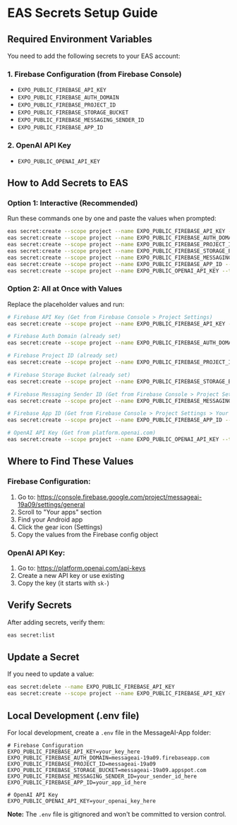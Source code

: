# EAS Secrets Setup Guide

## Required Environment Variables

You need to add the following secrets to your EAS account:

### 1. Firebase Configuration (from Firebase Console)
- `EXPO_PUBLIC_FIREBASE_API_KEY`
- `EXPO_PUBLIC_FIREBASE_AUTH_DOMAIN`
- `EXPO_PUBLIC_FIREBASE_PROJECT_ID`
- `EXPO_PUBLIC_FIREBASE_STORAGE_BUCKET`
- `EXPO_PUBLIC_FIREBASE_MESSAGING_SENDER_ID`
- `EXPO_PUBLIC_FIREBASE_APP_ID`

### 2. OpenAI API Key
- `EXPO_PUBLIC_OPENAI_API_KEY`

## How to Add Secrets to EAS

### Option 1: Interactive (Recommended)
Run these commands one by one and paste the values when prompted:

```bash
eas secret:create --scope project --name EXPO_PUBLIC_FIREBASE_API_KEY --type string
eas secret:create --scope project --name EXPO_PUBLIC_FIREBASE_AUTH_DOMAIN --type string --value "messageai-19a09.firebaseapp.com"
eas secret:create --scope project --name EXPO_PUBLIC_FIREBASE_PROJECT_ID --type string --value "messageai-19a09"
eas secret:create --scope project --name EXPO_PUBLIC_FIREBASE_STORAGE_BUCKET --type string --value "messageai-19a09.appspot.com"
eas secret:create --scope project --name EXPO_PUBLIC_FIREBASE_MESSAGING_SENDER_ID --type string
eas secret:create --scope project --name EXPO_PUBLIC_FIREBASE_APP_ID --type string
eas secret:create --scope project --name EXPO_PUBLIC_OPENAI_API_KEY --type string
```

### Option 2: All at Once with Values
Replace the placeholder values and run:

```bash
# Firebase API Key (Get from Firebase Console > Project Settings)
eas secret:create --scope project --name EXPO_PUBLIC_FIREBASE_API_KEY --type string --value "YOUR_FIREBASE_API_KEY"

# Firebase Auth Domain (already set)
eas secret:create --scope project --name EXPO_PUBLIC_FIREBASE_AUTH_DOMAIN --type string --value "messageai-19a09.firebaseapp.com"

# Firebase Project ID (already set)
eas secret:create --scope project --name EXPO_PUBLIC_FIREBASE_PROJECT_ID --type string --value "messageai-19a09"

# Firebase Storage Bucket (already set)
eas secret:create --scope project --name EXPO_PUBLIC_FIREBASE_STORAGE_BUCKET --type string --value "messageai-19a09.appspot.com"

# Firebase Messaging Sender ID (Get from Firebase Console > Project Settings)
eas secret:create --scope project --name EXPO_PUBLIC_FIREBASE_MESSAGING_SENDER_ID --type string --value "YOUR_SENDER_ID"

# Firebase App ID (Get from Firebase Console > Project Settings > Your Android App)
eas secret:create --scope project --name EXPO_PUBLIC_FIREBASE_APP_ID --type string --value "YOUR_APP_ID"

# OpenAI API Key (Get from platform.openai.com)
eas secret:create --scope project --name EXPO_PUBLIC_OPENAI_API_KEY --type string --value "YOUR_OPENAI_KEY"
```

## Where to Find These Values

### Firebase Configuration:
1. Go to: https://console.firebase.google.com/project/messageai-19a09/settings/general
2. Scroll to "Your apps" section
3. Find your Android app
4. Click the gear icon (Settings)
5. Copy the values from the Firebase config object

### OpenAI API Key:
1. Go to: https://platform.openai.com/api-keys
2. Create a new API key or use existing
3. Copy the key (it starts with `sk-`)

## Verify Secrets

After adding secrets, verify them:

```bash
eas secret:list
```

## Update a Secret

If you need to update a value:

```bash
eas secret:delete --name EXPO_PUBLIC_FIREBASE_API_KEY
eas secret:create --scope project --name EXPO_PUBLIC_FIREBASE_API_KEY --type string --value "NEW_VALUE"
```

## Local Development (.env file)

For local development, create a `.env` file in the MessageAI-App folder:

```env
# Firebase Configuration
EXPO_PUBLIC_FIREBASE_API_KEY=your_key_here
EXPO_PUBLIC_FIREBASE_AUTH_DOMAIN=messageai-19a09.firebaseapp.com
EXPO_PUBLIC_FIREBASE_PROJECT_ID=messageai-19a09
EXPO_PUBLIC_FIREBASE_STORAGE_BUCKET=messageai-19a09.appspot.com
EXPO_PUBLIC_FIREBASE_MESSAGING_SENDER_ID=your_sender_id_here
EXPO_PUBLIC_FIREBASE_APP_ID=your_app_id_here

# OpenAI API Key
EXPO_PUBLIC_OPENAI_API_KEY=your_openai_key_here
```

**Note:** The `.env` file is gitignored and won't be committed to version control.

